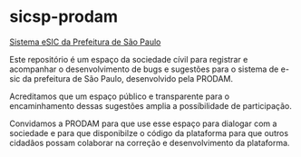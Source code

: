sicsp-prodam
============

[Sistema eSIC da Prefeitura de São Paulo](http://esic.prefeitura.sp.gov.br/)

Este repositório é um espaço da sociedade cívil para registrar e acompanhar o desenvolvimento de bugs e sugestões para o sistema de e-sic da prefeitura de São Paulo, desenvolvido pela PRODAM.

Acreditamos que um espaço público e transparente para o encaminhamento dessas sugestões amplia a possíbilidade de participação.

Convidamos a PRODAM para que use esse espaço para dialogar com a sociedade e para que disponibilze o código da plataforma para que outros cidadãos possam colaborar na correção e desenvolvimento da plataforma.
